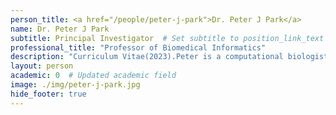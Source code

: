```yaml
---
person_title: <a href="/people/peter-j-park">Dr. Peter J Park</a>
name: Dr. Peter J Park
subtitle: Principal Investigator  # Set subtitle to position_link_text
professional_title: "Professor of Biomedical Informatics"
description: "Curriculum Vitae(2023).Peter is a computational biologist in the Department of Biomedical Informatics at Harvard Medical School (HMS), specializing in epigenomics and cancer genomics. He was originally trained in applied mathematics at Harvard (AB/SM, 1994) and Caltech (PhD, 1999), writing his doctoral thesis on numerical analysis of partial differential equations. He became interested in molecular biology and genomics as a postdoctoral fellow in the Department of Biostatistics at the Harvard School of Public Health. He moved to Children's Hospital Boston in 2001 as an instructor at Harvard Medical School and was promoted to an assistant professor in 2006 and to an associate professor in 2010. He became a founding member of the Department of Biomedical Informatics in 2015 and was appointed a full professor in 2016.He is the director of theBioinformatics and Integrative GenomicsPhD program at HMS and a co-leader of theCancer Data Sciences Programat Dana-Farber/Harvard Cancer Center (profile). He is also a member of theDivision of Geneticsat Brigham and Women’s Hospital,Biological and Biomedical Sciences (BBS)PhD program at HMS (profile), and an affiliated member of theHarvard-MIT Division of Health Sciences and Technology. He is an editorial board member of Bioinformatics and formerly an associate editor of BMC Bioinformatics and a member of Faculty of 1000. He was a recipient of the Sloan Research Fellowship in 2010 and the Harvard Medical School Young Mentor Award in 2012.He has given talks at many universities and conferences, including Abcam conference in chromosome rearrangements/epigenetics, Advances in Genome Biology and Technology conference, American Associate for Cancer Research Annual Meeting, AstraZeneca, Beyond the Genome conference, Bioconductor workshop, BioIT conference, Boston University Medical Center, Biopharma Research Council conference, Broad Institute, Brown University, Cambridge Research Institute (UK), CHI Next-generation sequencing conference, Carnegie Mellon/University of Pittsburgh, Dana-Farber Cancer Institute, Duke University, Genentech, Harvard School of Public Health, Harvard Stem Cell Institute Blood symposium, HMS Clinical Bioinformatics Summit, IFOM (Italy), INSERM workshop on epigenomics (France), Indiana University, International Collaboration for Clinical Genomics conference, International Conference on Bioinformatics (Atlanta, Georgia), Isaac Newton Institute for Mathematical Sciences at the University of Cambridge (UK), Italian Genetics Association meeting, Korea Advanced Institute of Science and Technology, Massachusetts General Hospital Cancer Center, MIT, National Institute of Health, New York University, Peking University, Penn State, Pfizer, RIKEN (Japan), Sanofi-Aventis, Samsung Medical Center, Seoul National University, University of Massachusetts Medical Center, University of Michigan, University of North Carolina Chapel Hill, University of Oslo, University of Oxford (UK), University of Pennsylvania, University of Texas, University of Virginia, Southwestern Medical Center, University of Toronto, Wellcome Trust course at the Sanger Center (UK), Yale University.He is an avid fan of classical music (learning from hiswife, on the piano faculty at the New England Conservatory Preparatory School) and spends too much time driving around his teenagers to various activities.Mathematical genealogy:Nicole Oresme, unknownHeinrich von Langenstein, Université de Paris, 1363Johannes von Gmunden, Universität Wien, 1406Georg von Peuerbach, Universität Wien, 1440Johannes Müller Regiomontanus, Universität Leipzig and Universität Wien, 1457Domenico Maria Novara da Ferrara, Università degli Studi di Firenze, 1483Nicolaus Copernicus, Università di Bologna, Università degli Studi di Ferrara and Università degli Studi di Padova, 1499Georg Joachim von Leuchen Rheticus, Martin-Luther-Universität Halle-Wittenberg, 1535Moritz Valentin Steinmetz, Universität Leipzig, 1550Christoph Meurer, Universität Leipzig, 1582Philipp Müller, Universität Leipzig, 1604Erhard Weigel, Universität Leipzig, 1650Gottfried Wilhelm Leibniz, Universität Leipzig, 1666Christian M. von Wolff, Universität Leipzig, 1703Samuel Klingenstierna, Philipps-Universität Marburg, 1728Mårten Strömer, Uppsala Universitet, 1731Frederick Mallet, Uppsala Universitet, 1752Jöns Svanberg, Uppsala Universitet, 1796Emmanuel Gabriel Björling, Uppsala Universitet, 1830Carl Fabian Emanuel Björling, Uppsala Universitet, 1863Anders Wiman, Lund, 1892Arne Beurling, Uppsala Universitet, 1933Goeran Borg, Uppsala Universitet, 1945Heinz-Otto Kreiss, Kungliga Tekniska Högskolan, 1959Björn E. Engquist, Uppsala Universitet, 1975Thomas Y. Hou, UCLA, 1987Peter J. Park, Caltech, 1999The fear of the Lord is the beginning of knowledge.  (Proverbs 1:7)"
layout: person
academic: 0  # Updated academic field
image: ./img/peter-j-park.jpg
hide_footer: true
---
```

